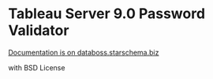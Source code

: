 # Tableau Server 9.0 Password Validator

[Documentation is on databoss.starschema.biz](http://databoss.starschema.biz/tableau-9-0-vizportal-and-forcing-password-security-databoss-version)

with BSD License
